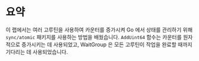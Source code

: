 # 요약

이 랩에서는 여러 고루틴을 사용하여 카운터를 증가시켜 Go 에서 상태를 관리하기 위해 `sync/atomic` 패키지를 사용하는 방법을 배웠습니다. `AddUint64` 함수는 카운터를 원자적으로 증가시키는 데 사용되었고, WaitGroup 은 모든 고루틴이 작업을 완료할 때까지 기다리는 데 사용되었습니다.
